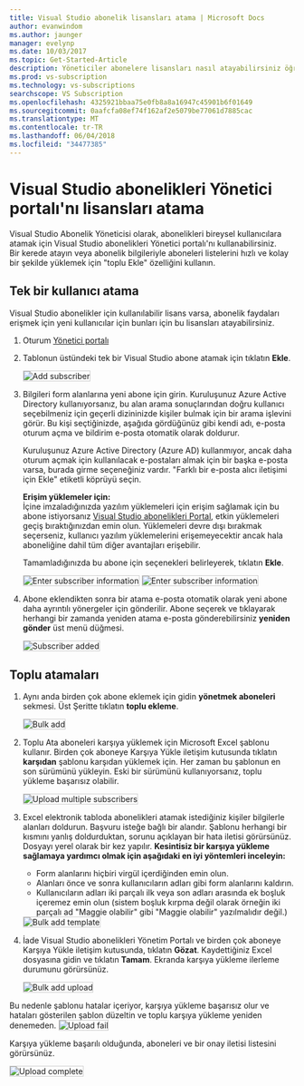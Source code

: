 ```yaml
---
title: Visual Studio abonelik lisansları atama | Microsoft Docs
author: evanwindom
ms.author: jaunger
manager: evelynp
ms.date: 10/03/2017
ms.topic: Get-Started-Article
description: Yöneticiler abonelere lisansları nasıl atayabilirsiniz öğrenin
ms.prod: vs-subscription
ms.technology: vs-subscriptions
searchscope: VS Subscription
ms.openlocfilehash: 4325921bbaa75e0fb8a8a16947c45901b6f01649
ms.sourcegitcommit: 0aafcfa08ef74f162af2e5079be77061d7885cac
ms.translationtype: MT
ms.contentlocale: tr-TR
ms.lasthandoff: 06/04/2018
ms.locfileid: "34477385"
---
```

# <a name="assigning-licenses-in-the-visual-studio-subscriptions-administrator-portal"></a>Visual Studio abonelikleri Yönetici portalı'nı lisansları atama

Visual Studio Abonelik Yöneticisi olarak, abonelikleri bireysel kullanıcılara atamak için Visual Studio abonelikleri Yönetici portalı'nı kullanabilirsiniz.  
Bir kerede atayın veya abonelik bilgileriyle aboneleri listelerini hızlı ve kolay bir şekilde yüklemek için "toplu Ekle" özelliğini kullanın. 

## <a name="assigning-a-single-user"></a>Tek bir kullanıcı atama
Visual Studio abonelikler için kullanılabilir lisans varsa, abonelik faydaları erişmek için yeni kullanıcılar için bunları için bu lisansları atayabilirsiniz. 
1.  Oturum [Yönetici portalı](https://manage.visualstudio.com)

2.  Tablonun üstündeki tek bir Visual Studio abone atamak için tıklatın **Ekle**.

    <img alt="Add subscriber" src="_img\assign-license-add\assign-license-add.png" style="border: 1px solid #CCCCCC" />

3.  Bilgileri form alanlarına yeni abone için girin. Kuruluşunuz Azure Active Directory kullanıyorsanız, bu alan arama sonuçlarından doğru kullanıcı seçebilmeniz için geçerli dizininizde kişiler bulmak için bir arama işlevini görür. Bu kişi seçtiğinizde, aşağıda gördüğünüz gibi kendi adı, e-posta oturum açma ve bildirim e-posta otomatik olarak doldurur. 

    Kuruluşunuz Azure Active Directory (Azure AD) kullanmıyor, ancak daha oturum açmak için kullanılacak e-postaları almak için bir başka e-posta varsa, burada girme seçeneğiniz vardır. "Farklı bir e-posta alıcı iletişimi için Ekle" etiketli köprüyü seçin. 

    **Erişim yüklemeler için:**  
    İçine imzaladığınızda yazılım yüklemeleri için erişim sağlamak için bu abone istiyorsanız [Visual Studio abonelikleri Portal](https://my.visualstudio.com?wt.mc_id=o~msft~docs), etkin yüklemeleri geçiş bıraktığınızdan emin olun. Yüklemeleri devre dışı bırakmak seçerseniz, kullanıcı yazılım yüklemelerini erişemeyecektir ancak hala aboneliğine dahil tüm diğer avantajları erişebilir. 
    
    Tamamladığınızda bu abone için seçenekleri belirleyerek, tıklatın **Ekle**.

    <img alt="Enter subscriber information" src="_img\assign-license-add\add-subscriber-1.png" style="border: 1px solid #CCCCCC" />
    <img alt="Enter subscriber information" src="_img\assign-license-add\add-subscriber-2.png" style="border: 1px solid #CCCCCC" />

4.  Abone eklendikten sonra bir atama e-posta otomatik olarak yeni abone daha ayrıntılı yönergeler için gönderilir. Abone seçerek ve tıklayarak herhangi bir zamanda yeniden atama e-posta gönderebilirsiniz **yeniden gönder** üst menü düğmesi.

    <img alt="Subscriber added" src="_img\assign-license-add\add-subscriber-complete.png" style="border: 1px solid #CCCCCC" />

## <a name="bulk-assignments"></a>Toplu atamaları
1.  Aynı anda birden çok abone eklemek için gidin **yönetmek aboneleri** sekmesi. Üst Şeritte tıklatın **toplu ekleme**. 

    <img alt="Bulk add" src="_img\assign-license-add\bulk-assign-add.png" style="border: 1px solid #CCCCCC" />

2. Toplu Ata aboneleri karşıya yüklemek için Microsoft Excel şablonu kullanır. Birden çok aboneye Karşıya Yükle iletişim kutusunda tıklatın **karşıdan** şablonu karşıdan yüklemek için. Her zaman bu şablonun en son sürümünü yükleyin. Eski bir sürümünü kullanıyorsanız, toplu yükleme başarısız olabilir.

    <img alt="Upload multiple subscribers" src="_img\assign-license-add\bulk-assign-upload.png" style="border: 1px solid #CCCCCC" />

3.  Excel elektronik tabloda abonelikleri atamak istediğiniz kişiler bilgilerle alanları doldurun. Başvuru isteğe bağlı bir alandır. Şablonu herhangi bir kısmını yanlış doldurduktan, sorunu açıklayan bir hata iletisi görürsünüz. Dosyayı yerel olarak bir kez yapılır.
**Kesintisiz bir karşıya yükleme sağlamaya yardımcı olmak için aşağıdaki en iyi yöntemleri inceleyin:**
    - Form alanlarını hiçbiri virgül içerdiğinden emin olun.
    - Alanları önce ve sonra kullanıcıların adları gibi form alanlarını kaldırın.
    - Kullanıcıların adları iki parçalı ilk veya son adları arasında ek boşluk içeremez emin olun (sistem boşluk kırpma değil olarak örneğin iki parçalı ad "Maggie olabilir" gibi "Maggie olabilir" yazılmalıdır değil.)
    <img alt="Bulk add template" src="_img\assign-license-add\bulk-template.png" style="border: 1px solid #CCCCCC" />

4.  İade Visual Studio abonelikleri Yönetim Portalı ve birden çok aboneye Karşıya Yükle iletişim kutusunda, tıklatın **Gözat**. Kaydettiğiniz Excel dosyasına gidin ve tıklatın **Tamam**. Ekranda karşıya yükleme ilerleme durumunu görürsünüz. 

    <img alt="Bulk add upload" src="_img\assign-license-add\bulk-assign-upload-2.png" style="border: 1px solid #CCCCCC" />

Bu nedenle şablonu hatalar içeriyor, karşıya yükleme başarısız olur ve hataları gösterilen şablon düzeltin ve toplu karşıya yükleme yeniden denemeden.
    <img alt="Upload fail" src="_img\assign-license-add\bulk-assign-upload-fail.png" style="border: 1px solid #CCCCCC" />

Karşıya yükleme başarılı olduğunda, aboneleri ve bir onay iletisi listesini görürsünüz.

   <img alt="Upload complete" src="_img\assign-license-add\bulk-assign-upload-complete.png" style="border: 1px solid #CCCCCC" />